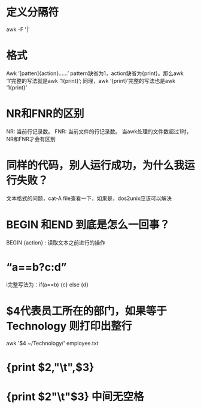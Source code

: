 # 定义分隔符 
awk -F '|' 

# 格式
Awk ‘[patten]{action}……’
pattern缺省为1，action缺省为{print}。那么awk ‘1’完整的写法就是awk ‘1{print}’; 同理，awk ‘{print}’完整的写法也是awk ‘1{print}’

# NR和FNR的区别
NR: 当前行记录数。
FNR: 当前文件的行记录数。
当awk处理的文件数超过1时，NR和FNR才会有区别

# 同样的代码，别人运行成功，为什么我运行失败？
文本格式的问题，cat-A file查看一下，如果是，dos2unix应该可以解决

# BEGIN 和END 到底是怎么一回事？

BEGIN {action} : 读取文本之前进行的操作

# “a==b?c:d” 
i完整写法为：if(a==b) {c} else {d}

# $4代表员工所在的部门，如果等于 Technology 则打印出整行
awk '$4 ~/Technology/' employee.txt  

# {print $2,"\t",$3}
# {print $2"\t"$3} 中间无空格
